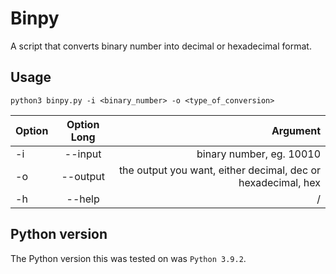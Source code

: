 # Binpy

A script that converts binary number into decimal or hexadecimal format.

## Usage

```
python3 binpy.py -i <binary_number> -o <type_of_conversion>
```

| Option  | Option Long  | Argument |
| :------------ |:---------------:| -----:|
| -i      | --input| binary number, eg. 10010 |
| -o      | --output        |   the output you want, either decimal, dec or hexadecimal, hex |
| -h | --help       |    / |

## Python version

The Python version this was tested on was `Python 3.9.2`.
